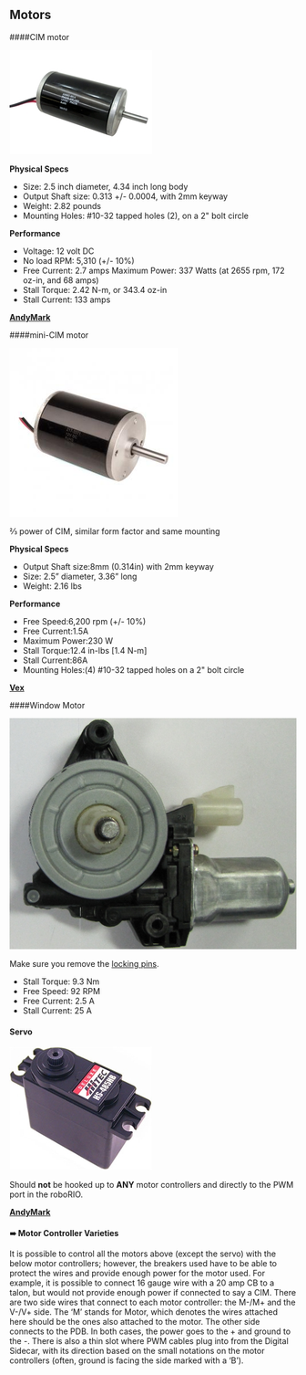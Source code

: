 ## Motors
####CIM motor

![](./cim.png)

**Physical Specs**
* Size: 2.5 inch diameter, 4.34 inch long body
* Output Shaft size: 0.313 +/- 0.0004, with 2mm keyway
* Weight: 2.82 pounds
* Mounting Holes: #10-32 tapped holes (2), on a 2" bolt circle

**Performance**
* Voltage: 12 volt DC
* No load RPM: 5,310 (+/- 10%)
* Free Current: 2.7 amps
Maximum Power: 337 Watts (at 2655 rpm, 172 oz-in, and 68 amps)
* Stall Torque: 2.42 N-m, or 343.4 oz-in
* Stall Current: 133 amps

**[AndyMark](http://www.andymark.com/CIM-motor-FIRST-p/am-0255.htm)**

####mini-CIM motor

![](./minicim.png)

⅔ power of CIM, similar form factor and same mounting

**Physical Specs**
* Output Shaft size:8mm (0.314in) with 2mm keyway
* Size: 2.5” diameter, 3.36” long
* Weight: 2.16 lbs

**Performance**
* Free Speed:6,200 rpm (+/- 10%)
* Free Current:1.5A
* Maximum Power:230 W
* Stall Torque:12.4 in-lbs [1.4 N-m]
* Stall Current:86A
* Mounting Holes:(4) #10-32 tapped holes on a 2" bolt circle

**[Vex](http://www.vexrobotics.com/217-3371.html)**

####Window Motor

![](./window.png)

Make sure you remove the [locking pins](http://wiki.team1640.com/index.php?title=Nisso-Denko_%28Window%29_Motor_Locking_Pins).
* Stall Torque: 9.3 Nm
* Free Speed: 92 RPM
* Free Current: 2.5 A
* Stall Current: 25 A

#### Servo

![](./servo.png)

Should **not** be hooked up to **ANY** motor controllers and directly to the PWM port in the roboRIO.

**[AndyMark](http://www.andymark.com/SearchResults.asp?Search=servo)**

#### ➠ Motor Controller Varieties

It is possible to control all the motors above (except the servo) with the below motor controllers; however, the breakers used have to be able to protect the wires and provide enough power for the motor used. For example, it is possible to connect 16 gauge wire with a 20 amp CB to a talon, but would not provide enough power if connected to say a CIM.
There are two side wires that connect to each motor controller: the M-/M+ and the V-/V+ side. The ‘M’ stands for Motor, which denotes the wires attached here should be the ones also attached to the motor.  The other side connects to the PDB. In both cases, the power goes to the + and ground to the -. There is also a thin slot where PWM cables plug into from the Digital Sidecar, with its direction based on the small notations on the motor controllers (often, ground is facing the side marked with a ‘B’).

